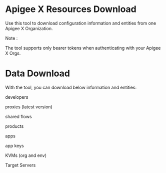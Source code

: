 # Apigee X Resources Download
Use this tool to download configuration information and entities from one Apigee X Organization.

  Note :
  
  The tool supports only bearer tokens when authenticating with your Apigee X Orgs.

# Data Download
With the tool, you can download below information and entities:

  developers
  
  proxies (latest version)
  
  shared flows
  
  products
  
  apps
  
  app keys
  
  KVMs (org and env)
  
  Target Servers
